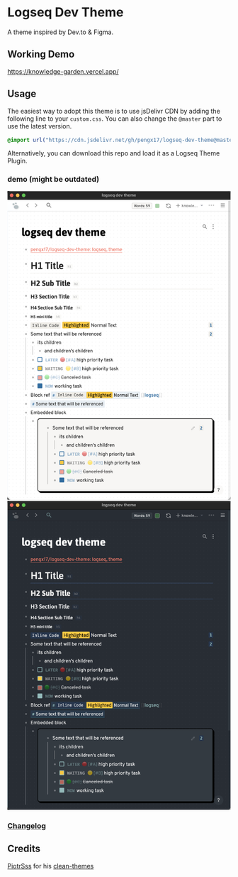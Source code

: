# Logseq Dev Theme

A theme inspired by Dev.to & Figma.

## Working Demo

https://knowledge-garden.vercel.app/

## Usage

The easiest way to adopt this theme is to use jsDelivr CDN by adding the following line to your `custom.css`. You can also change the `@master` part to use the latest version.

```css
@import url("https://cdn.jsdelivr.net/gh/pengx17/logseq-dev-theme@master/custom.css");
```

Alternatively, you can download this repo and load it as a Logseq Theme Plugin.

### demo (might be outdated)

![](./light.png)
![](./dark.png)

### [Changelog](./CHANGELOG.md)

## Credits

[PiotrSss](https://github.com/PiotrSss) for his [clean-themes](https://github.com/PiotrSss/logseq-clean-themes)
